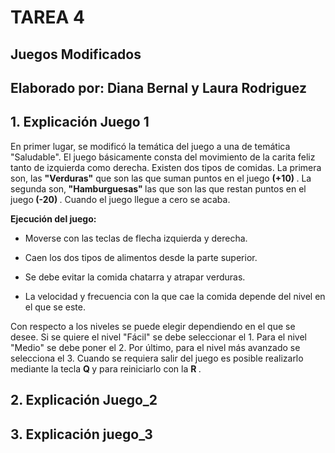 # TAREA 4
## Juegos Modificados
## Elaborado por: Diana Bernal y Laura Rodriguez

## 1. Explicación Juego 1
En primer lugar, se modificó la temática del juego a una de temática "Saludable". El juego básicamente consta del movimiento de la carita feliz tanto de izquierda como derecha. Existen dos tipos de comidas. La primera son, las <strong> "Verduras"</strong>  que son las que suman puntos en el juego <strong>(+10) </strong>. La segunda son,<strong> "Hamburguesas" </strong>  las que son las que restan puntos en el juego<strong> (-20) </strong>. Cuando el juego llegue a cero se acaba.</br>

<strong> Ejecución del juego:</strong>
  
+ Moverse con las teclas de flecha izquierda y derecha.

+ Caen los dos tipos de alimentos desde la parte superior.

+ Se debe evitar la comida chatarra y atrapar verduras.

+ La velocidad y frecuencia con la que cae la comida depende del nivel en el que se este.

Con respecto a los niveles se puede elegir dependiendo en el que se desee. Si se quiere el nivel "Fácil" se debe seleccionar el 1. Para el nivel "Medio" se debe poner el 2. Por último, para el nivel más avanzado se selecciona el 3. Cuando se requiera salir del juego es posible realizarlo mediante la tecla <strong> Q </strong> y para reiniciarlo con la <strong> R </strong>. 





## 2. Explicación Juego_2




## 3. Explicación juego_3
